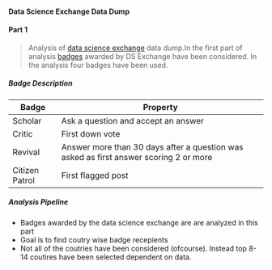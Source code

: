 #### Data Science Exchange Data Dump


#### Part 1

>Analysis of [data science exchange](https://datascience.stackexchange.com) data dump.In the first part of analysis [badges](https://datascience.stackexchange.com/help/badges) awarded by DS Exchange have been considered. In the analysis four badges have been used.

##### Badge Description 

|Badge|Property|
|-----|--------|
| Scholar    | Ask a question and accept an answer        |1
| Critic    |  First down vote        |
| Revival    | Answer more than 30 days after a question was asked as first answer scoring 2 or more       |
| Citizen Patrol    |  First flagged post       |

##### Analysis Pipeline
* Badges awarded by the data science exchange are are analyzed in this part
* Goal is to find coutry wise badge recepients
* Not all of the coutries have been considered (ofcourse). Instead top 8-14 coutires have been selected dependent on data.

